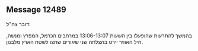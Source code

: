 ## Message 12489

דובר צה"ל: 

בהמשך להתרעות שהופעלו בין השעות 13:06-13:07 במרחבים הכרמל, המפרץ ומנשה, חיל האוויר יירט בהצלחה שני שיגורים שחצו לשטח הארץ מלבנון.

